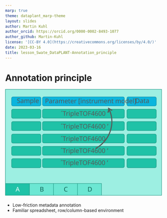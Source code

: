 ```yaml
---
marp: true
theme: dataplant_marp-theme
layout: slides
author: Martin Kuhl
author_orcid: https://orcid.org/0000-0002-8493-1077
author_github: Martin-Kuhl
license: '[CC-BY 4.0](https://creativecommons.org/licenses/by/4.0/)'
date: 2023-03-16
title: lesson_Swate_DataPLANT-Annotation_principle
---
```


# Annotation principle

<!-- <style scoped>
section p img{
  /* padding-left: 230px */
}  
</style> -->
![w:650](../images/Swate_ParentChildTerm2.svg)

- Low-friction metadata annotation
- Familiar spreadsheet, row/column-based environment
